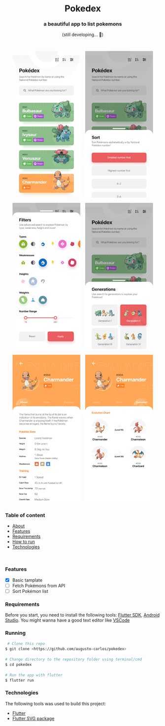 <h1 align="center">Pokedex</h1>

<h3 align="center" id="about">a beautiful app to list pokemons</h3>

<p align="center"> 
	(still developing...  🚧)
</p>

<h1 align="center">
  <img alt="pokedex" title="#pokedex" src="./screenshots/home.png" width=220 style="margin:5px"/>
  <img alt="pokedex" title="#pokedex" src="./screenshots/sort.png" width=220 style="margin:5px"/>
  <img alt="pokedex" title="#pokedex" src="./screenshots/filters-scrolled.png" width=220 style="margin:5px"/>
  <img alt="pokedex" title="#pokedex" src="./screenshots/generation.png" width=220 style="margin:5px"/>
  <img alt="pokedex" title="#pokedex" src="./screenshots/profile2-about.png" width=220 style="margin:5px"/>
  <img alt="pokedex" title="#pokedex" src="./screenshots/profile2-evolution.png" width=220 style="margin:5px"/>
</h1>

### Table of content

<!--ts-->

- [About](#about)
- [Features](#features)
- [Requirements](#requirements)
- [How to run](#running)
- [Technologies](#technologies)
<!--te-->

<br>

### Features

- [x] Basic tamplate
- [ ] Fetch Pokémons from API
- [ ] Sort Pokémon list

### Requirements

Before you start, you need to install the following tools:
[Flutter SDK](https://github.com/flutter/flutter), [Android Studio](https://developer.android.com/studio/index.html#downloads). You might wanna have a good text editor like [VSCode](https://code.visualstudio.com/)

### Running

```bash
 # Clone this repo
$ git clone <https://github.com/augusto-carlos/pokedex>

# Change directory to the repository folder using terminal/cmd
$ cd pokedex

# Run the app with flutter
$ flutter run
```

### Technologies

The following tools was used to build this project:

- [Flutter](https://flutter.dev/)
- [Flutter SVG package](https://pub.dev/packages?q=flutter_svg)
